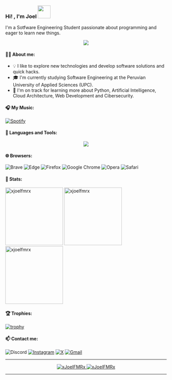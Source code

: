 <h3> Hi! , I'm Joel <img src="https://media.giphy.com/media/lGhBlBMIN2XsEteTN3/giphy.gif" width="40" /></h3>

I'm a Sotfware Engineering Student passionate about programming and eager to learn new things.

<p align="center">
  <img src="https://media.giphy.com/media/v1.Y2lkPTc5MGI3NjExbGtncWp6aDUzcjBvNTdpZGxlNXd4ZmF5bTZiNGI1aWp2NHdxaDRiayZlcD12MV9pbnRlcm5hbF9naWZfYnlfaWQmY3Q9Zw/5tiNlHkA1WdUh3jRDW/giphy.gif">
</p>

#### 👨‍💻 About me:
- 💡 I like to explore new technologies and develop software solutions and quick hacks.
- 🎓 I'm currently studying Software Engineering at the Peruvian University of Applied Sciences (UPC).
- 🌱 I'm on track for learning more about Python, Artificial Intelligence, Cloud Architecture, Web Development and Cibersecurity.

#### 🎧 My Music:
[![Spotify](https://img.shields.io/badge/Spotify-1ED760?style=for-the-badge&logo=spotify&logoColor=white)](https://open.spotify.com/user/22dwiqiuakohkdf4yi3tx6ugi)

#### 🧰 Languages and Tools:  
<p align="center">
  <a href="https://skillicons.dev">
    <img src="https://skillicons.dev/icons?i=c,cpp,py,css,html,js,github,vscode,visualstudio,windows,linux,md" />
  </a>
</p>

#### 🌐 Browsers:  
![Brave](https://img.shields.io/badge/Brave-FB542B?style=for-the-badge&logo=Brave&logoColor=white)
![Edge](https://img.shields.io/badge/Edge-0078D7?style=for-the-badge&logo=Microsoft-edge&logoColor=white)
![Firefox](https://img.shields.io/badge/Firefox-FF7139?style=for-the-badge&logo=Firefox-Browser&logoColor=white)
![Google Chrome](https://img.shields.io/badge/Google%20Chrome-4285F4?style=for-the-badge&logo=GoogleChrome&logoColor=white)
![Opera](https://img.shields.io/badge/Opera-FF1B2D?style=for-the-badge&logo=Opera&logoColor=white)
![Safari](https://img.shields.io/badge/Safari-000000?style=for-the-badge&logo=Safari&logoColor=white)

#### 🧮 Stats:
<div align="center>
 <a href="https://github.com/xJoelFMRx/xJoelFMRx"> 
 <img src="https://github-readme-stats.vercel.app/api?username=xjoelfmrx&show_icons=true&locale=en&theme=dark" alt="xjoelfmrx" height="180em"/>
 <img src="https://github-readme-stats.vercel.app/api/top-langs?username=xjoelfmrx&show_icons=true&locale=en&layout=compact&theme=dark" alt="xjoelfmrx" height="180em"/>
 <img src="https://github-readme-streak-stats.herokuapp.com/?user=xjoelfmrx&theme=dark&hide_border=false)<br/>" alt="xjoelfmrx" height="180em"/>
 </a>
</div>

#### 🏆 Trophies:
[![trophy](https://github-profile-trophy.vercel.app/?username=xJoelFMRx&theme=monokai)](https://github.com/xJoelFMRx/github-profile-trophy)

#### 📫 Contact me: 
![Discord](https://img.shields.io/badge/-joelfmr-%235865F2.svg?style=for-the-badge&logo=discord&logoColor=white)
[![Instagram](https://img.shields.io/badge/Instagram-%23E4405F.svg?style=for-the-badge&logo=Instagram&logoColor=white)](https://www.instagram.com/joelfmr/)
[![X](https://img.shields.io/badge/X-%23000000.svg?style=for-the-badge&logo=X&logoColor=white)](https://x.com/xJoelFMRx)
[![Gmail](https://img.shields.io/badge/Gmail-D14836?style=for-the-badge&logo=gmail&logoColor=white)](http://joelfmr637@gmail.com/)

---
<p align="center">
	<a href="https://github.com/xJoelFMRx">
		<img src="https://komarev.com/ghpvc/?username=xJoelFMRx&label=Profile%20views&color=0e75b6&style=flat" alt="xJoelFMRx" />
	</a>
	<a href="https://github.com/xJoelFMRx">
		<img src="https://img.shields.io/github/followers/xJoelFMRx?label=Followers" alt="xJoelFMRx" />
	</a>
</p>

------
